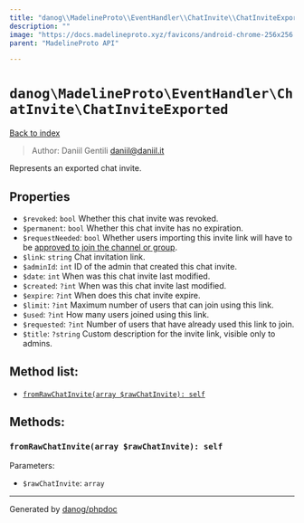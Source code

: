 ```yaml
---
title: "danog\\MadelineProto\\EventHandler\\ChatInvite\\ChatInviteExported: Represents an exported chat invite."
description: ""
image: "https://docs.madelineproto.xyz/favicons/android-chrome-256x256.png"
parent: "MadelineProto API"

---
```

# `danog\MadelineProto\EventHandler\ChatInvite\ChatInviteExported`
[Back to index](../../../../index.html)

> Author: Daniil Gentili <daniil@daniil.it>  
  

Represents an exported chat invite.  



## Properties
* `$revoked`: `bool` Whether this chat invite was revoked.
* `$permanent`: `bool` Whether this chat invite has no expiration.
* `$requestNeeded`: `bool` Whether users importing this invite link will have to be [approved to join the channel or group](https://core.telegram.org/api/invites#join-requests).
* `$link`: `string` Chat invitation link.
* `$adminId`: `int` ID of the admin that created this chat invite.
* `$date`: `int` When was this chat invite last modified.
* `$created`: `?int` When was this chat invite last modified.
* `$expire`: `?int` When does this chat invite expire.
* `$limit`: `?int` Maximum number of users that can join using this link.
* `$used`: `?int` How many users joined using this link.
* `$requested`: `?int` Number of users that have already used this link to join.
* `$title`: `?string` Custom description for the invite link, visible only to admins.

## Method list:
* [`fromRawChatInvite(array $rawChatInvite): self`](#fromrawchatinvite-array-rawchatinvite-self)

## Methods:
### `fromRawChatInvite(array $rawChatInvite): self`




Parameters:

* `$rawChatInvite`: `array`   



---
Generated by [danog/phpdoc](https://phpdoc.daniil.it)

